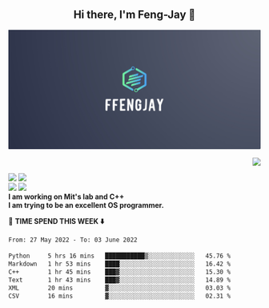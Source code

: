 <h2 align="center"> Hi there, I'm Feng-Jay 👋 </h2>  

![](https://github.com/Feng-Jay/DataStruct/blob/master/Image/1.png)  

<img align="right" src="https://github-readme-stats.vercel.app/api?username=Feng-Jay&show_icons=true&icon_color=CE1D2D&text_color=718096&bg_color=ffffff&hide_title=true" />


&emsp;

![](https://visitor-badge.glitch.me/badge?page_id=Feng-Jay.readme)
![](https://img.shields.io/badge/Concentrate-Cpp-blue)  
![](https://img.shields.io/badge/Rust-primer-orange)
![](https://img.shields.io/badge/Target-OS-9cf)  
**I am working on Mit's lab and C++**  
**I am trying to be an excellent OS programmer.**  


📘 **TIME SPEND THIS WEEK ⬇️**
<!--START_SECTION:waka-->

```text
From: 27 May 2022 - To: 03 June 2022

Python     5 hrs 16 mins   ███████████▒░░░░░░░░░░░░░   45.76 %
Markdown   1 hr 53 mins    ████░░░░░░░░░░░░░░░░░░░░░   16.42 %
C++        1 hr 45 mins    ███▓░░░░░░░░░░░░░░░░░░░░░   15.30 %
Text       1 hr 43 mins    ███▓░░░░░░░░░░░░░░░░░░░░░   14.89 %
XML        20 mins         ▓░░░░░░░░░░░░░░░░░░░░░░░░   03.03 %
CSV        16 mins         ▓░░░░░░░░░░░░░░░░░░░░░░░░   02.31 %
```

<!--END_SECTION:waka-->
